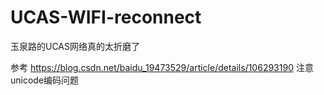 # UCAS-WIFI-reconnect
玉泉路的UCAS网络真的太折磨了

参考 https://blog.csdn.net/baidu_19473529/article/details/106293190
注意unicode编码问题
